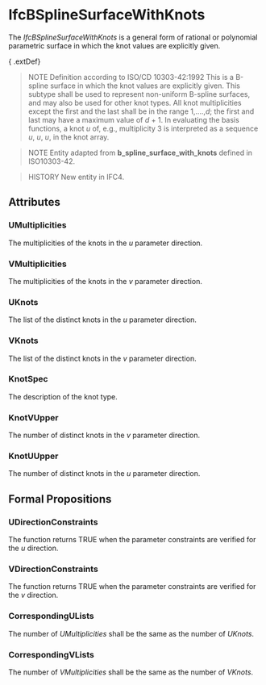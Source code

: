 # IfcBSplineSurfaceWithKnots

The _IfcBSplineSurfaceWithKnots_ is a general form of rational or polynomial parametric surface in which the knot values are explicitly given.<!-- end of definition -->

{ .extDef}
> NOTE  Definition according to ISO/CD 10303-42:1992
> This is a B-spline surface in which the knot values are explicitly given. This subtype shall be used to represent non-uniform B-spline surfaces, and may also be used for other knot types.
> All knot multiplicities except the first and the last shall be in the range 1,....,_d_; the first and last may have a maximum value of _d_ + 1. In evaluating the basis functions, a knot _u_ of, e.g., multiplicity 3 is interpreted as a sequence _u_, _u_, _u_, in the knot array.

> NOTE  Entity adapted from **b_spline_surface_with_knots** defined in ISO10303-42.

> HISTORY  New entity in IFC4.

## Attributes

### UMultiplicities
The multiplicities of the knots in the _u_ parameter direction.

### VMultiplicities
The multiplicities of the knots in the _v_ parameter direction.

### UKnots
The list of the distinct knots in the _u_ parameter direction.

### VKnots
The list of the distinct knots in the _v_ parameter direction.

### KnotSpec
The description of the knot type.

### KnotVUpper
The number of distinct knots in the _v_ parameter direction.

### KnotUUpper
The number of distinct knots in the _u_ parameter direction.

## Formal Propositions

### UDirectionConstraints
The function returns TRUE when the parameter constraints are verified for the _u_ direction.

### VDirectionConstraints
The function returns TRUE when the parameter constraints are verified for the _v_ direction.

### CorrespondingULists
The number of _UMultiplicities_ shall be the same as the number of _UKnots_.

### CorrespondingVLists
The number of _VMultiplicities_ shall be the same as the number of _VKnots_.
